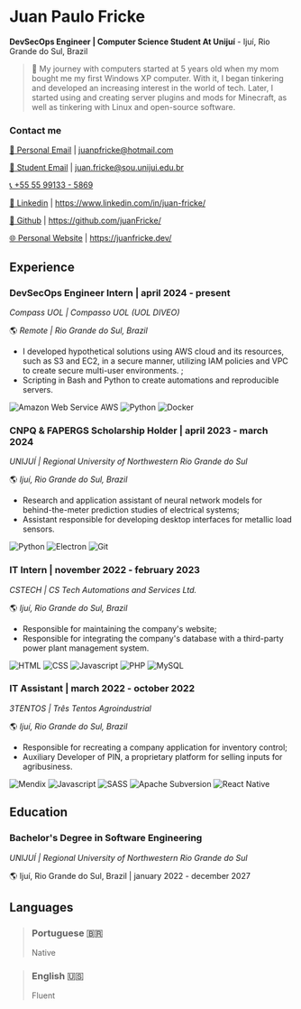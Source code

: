 # Juan Paulo Fricke

**DevSecOps Engineer | Computer Science Student At Unijuí** - Ijuí, Rio Grande do Sul, Brazil

> 👋 My journey with computers started at 5 years old when my mom bought me my first Windows XP computer. With it, I began tinkering and developed an increasing interest in the world of tech. Later, I started using and creating server plugins and mods for Minecraft, as well as tinkering with Linux and open-source software.

### **Contact me**
[📧 Personal Email](mailto:juanpfricke@hotmail.com) | juanpfricke@hotmail.com

[📧 Student Email](mailto:juan.fricke@sou.unijui.edu.br) | juan.fricke@sou.unijui.edu.br

[📞 +55 55 99133 - 5869](tel:5555991335869)


[🔗 Linkedin](https://www.linkedin.com/in/juan-fricke/) | https://www.linkedin.com/in/juan-fricke/

[👾 Github](https://github.com/juanFricke/) | https://github.com/juanFricke/ 

[🌐 Personal Website](https://juanfricke.dev/) | https://juanfricke.dev/

## Experience

### **DevSecOps Engineer Intern** | april 2024 - present
*Compass UOL | Compasso UOL (UOL DIVEO)*

🌎 *Remote | Rio Grande do Sul, Brazil*
- I developed hypothetical solutions using AWS cloud and its resources, such as S3 and EC2, in a secure manner, utilizing IAM policies and VPC to create secure multi-user environments. ;
- Scripting in Bash and Python to create automations and reproducible servers.

![Amazon Web Service AWS](https://img.shields.io/badge/Amazon_AWS-232F3E?style=for-the-badge&logo=amazon-aws&logoColor=white)
![Python](https://img.shields.io/badge/Python-3776AB?style=for-the-badge&logo=python&logoColor=white) 
![Docker](https://img.shields.io/badge/Docker-2CA5E0?style=for-the-badge&logo=docker&logoColor=white)

### **CNPQ & FAPERGS Scholarship Holder** | april 2023 - march 2024
*UNIJUÍ | Regional University of Northwestern Rio Grande do Sul*

🌎 *Ijuí, Rio Grande do Sul, Brazil*
- Research and application assistant of neural network models for behind-the-meter prediction studies of electrical systems;
- Assistant responsible for developing desktop interfaces for metallic load sensors.

![Python](https://img.shields.io/badge/Python-4584b6?style=for-the-badge&logo=python&logoColor=white) 
![Electron](https://img.shields.io/badge/Electron-2B2E3A?style=for-the-badge&logo=electron&logoColor=9FEAF9)
![Git](https://img.shields.io/badge/GIT-E44C30?style=for-the-badge&logo=git&logoColor=white)

### **IT Intern** | november 2022 - february 2023
*CSTECH | CS Tech Automations and Services Ltd.*

🌎 *Ijuí, Rio Grande do Sul, Brazil*
- Responsible for maintaining the company's website;
- Responsible for integrating the company's database with a third-party power plant management system.

![HTML](https://img.shields.io/badge/HTML5-E34F26?style=for-the-badge&logo=html5&logoColor=white) 
![CSS](https://img.shields.io/badge/CSS3-1572B6?style=for-the-badge&logo=css3&logoColor=white) 
![Javascript](https://img.shields.io/badge/JavaScript-323330?style=for-the-badge&logo=javascript&logoColor=F7DF1E) 
![PHP](https://img.shields.io/badge/PHP-777BB4?style=for-the-badge&logo=php&logoColor=white)
![MySQL](https://img.shields.io/badge/MySQL-005C84?style=for-the-badge&logo=mysql&logoColor=white)

### **IT Assistant** | march 2022 - october 2022
*3TENTOS | Três Tentos Agroindustrial*

🌎 *Ijuí, Rio Grande do Sul, Brazil*
- Responsible for recreating a company application for inventory control;
- Auxiliary Developer of PIN, a proprietary platform for selling inputs for agribusiness.

![Mendix](https://img.shields.io/badge/-MENDIX-146ff4?style=for-the-badge) 
![Javascript](https://img.shields.io/badge/JavaScript-323330?style=for-the-badge&logo=javascript&logoColor=F7DF1E) 
![SASS](https://img.shields.io/badge/Sass-CC6699?style=for-the-badge&logo=sass&logoColor=white) 
![Apache Subversion](https://img.shields.io/badge/-Subversion-7c97c3?style=for-the-badge&logo=subversion&logoColor=white)
![React Native](https://img.shields.io/badge/React_Native-20232A?style=for-the-badge&logo=react&logoColor=61DAFB)

## Education

### **Bachelor's Degree in Software Engineering**

*UNIJUÍ | Regional University of Northwestern Rio Grande do Sul*

🌎 Ijuí, Rio Grande do Sul, Brazil | january 2022 - december 2027


## Languages
>### **Portuguese 🇧🇷**
>Native

>### **English 🇺🇸**
>Fluent 
